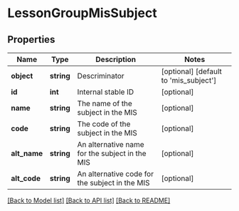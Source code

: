 # LessonGroupMisSubject

## Properties
Name | Type | Description | Notes
------------ | ------------- | ------------- | -------------
**object** | **string** | Descriminator | [optional] [default to 'mis_subject']
**id** | **int** | Internal stable ID | [optional] 
**name** | **string** | The name of the subject in the MIS | [optional] 
**code** | **string** | The code of the subject in the MIS | [optional] 
**alt_name** | **string** | An alternative name for the subject in the MIS | [optional] 
**alt_code** | **string** | An alternative code for the subject in the MIS | [optional] 

[[Back to Model list]](../README.md#documentation-for-models) [[Back to API list]](../README.md#documentation-for-api-endpoints) [[Back to README]](../README.md)



